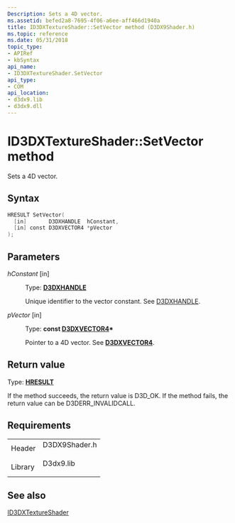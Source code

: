 ```yaml
---
Description: Sets a 4D vector.
ms.assetid: befed2a8-7695-4f06-a6ee-aff466d1940a
title: ID3DXTextureShader::SetVector method (D3DX9Shader.h)
ms.topic: reference
ms.date: 05/31/2018
topic_type: 
- APIRef
- kbSyntax
api_name: 
- ID3DXTextureShader.SetVector
api_type: 
- COM
api_location: 
- d3dx9.lib
- d3dx9.dll
---
```


# ID3DXTextureShader::SetVector method

Sets a 4D vector.

## Syntax


```C++
HRESULT SetVector(
  [in]       D3DXHANDLE  hConstant,
  [in] const D3DXVECTOR4 *pVector
);
```



## Parameters

<dl> <dt>

*hConstant* \[in\]
</dt> <dd>

Type: **[D3DXHANDLE](dx9-graphics-reference-effects-constants.md)**

Unique identifier to the vector constant. See [D3DXHANDLE](d3dxfx.md).

</dd> <dt>

*pVector* \[in\]
</dt> <dd>

Type: **const [**D3DXVECTOR4**](d3dxvector4.md)\***

Pointer to a 4D vector. See [**D3DXVECTOR4**](d3dxvector4.md).

</dd> </dl>

## Return value

Type: **[**HRESULT**](https://msdn.microsoft.com/library/Bb401631(v=MSDN.10).aspx)**

If the method succeeds, the return value is D3D\_OK. If the method fails, the return value can be D3DERR\_INVALIDCALL.

## Requirements



|                    |                                                                                          |
|--------------------|------------------------------------------------------------------------------------------|
| Header<br/>  | <dl> <dt>D3DX9Shader.h</dt> </dl> |
| Library<br/> | <dl> <dt>D3dx9.lib</dt> </dl>     |



## See also

<dl> <dt>

[ID3DXTextureShader](id3dxtextureshader.md)
</dt> </dl>

 

 




